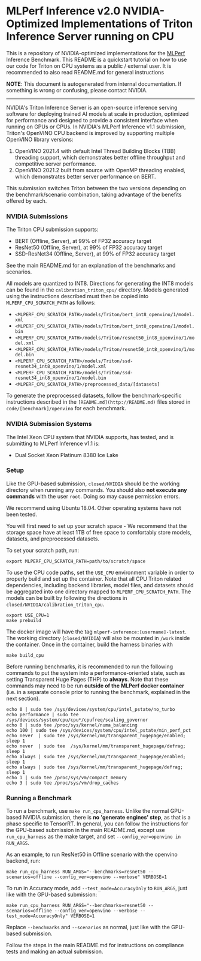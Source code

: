 # MLPerf Inference v2.0 NVIDIA-Optimized Implementations of Triton Inference Server running on CPU
This is a repository of NVIDIA-optimized implementations for the [MLPerf](https://mlcommons.org/en/) Inference Benchmark.
This README is a quickstart tutorial on how to use our code for Triton on CPU systems as a public / external user.
It is recommended to also read README.md for general instructions

**NOTE**: This document is autogenerated from internal documentation. If something is wrong or confusing, please contact NVIDIA.

---

NVIDIA's Triton Inference Server is an open-source inference serving software for deploying trained AI models at scale in production, optimized for performance and designed to provide a consistent interface when running on GPUs or CPUs. In NVIDIA's MLPerf Inference v1.1 submission, Triton's OpenVINO CPU backend is improved by supporting multiple OpenVINO library versions:

1. OpenVINO 2021.4 with default Intel Thread Building Blocks (TBB) threading support, which demonstrates better offline throughput and competitive server performance.
2. OpenVINO 2021.2 built from source with OpenMP threading enabled, which demonstrates better server performance on BERT.

This submission switches Triton between the two versions depending on the benchmark/scenario combination, taking advantage of the benefits offered by each.

### NVIDIA Submissions

The Triton CPU submission supports:

- BERT (Offline, Server), at 99% of FP32 accuracy target
- ResNet50 (Offline, Server), at 99% of FP32 accuracy target
- SSD-ResNet34 (Offline, Server), at 99% of FP32 accuracy target

See the main README.md for an explanation of the benchmarks and scenarios.

All models are quantized to INT8. Directions for generating the INT8 models can be found in the `calibration_triton_cpu/` directory. Models generated using the instructions described must then be copied into `MLPERF_CPU_SCRATCH_PATH` as follows:

- `<MLPERF_CPU_SCRATCH_PATH>/models/Triton/bert_int8_openvino/1/model.xml`
- `<MLPERF_CPU_SCRATCH_PATH>/models/Triton/bert_int8_openvino/1/model.bin`
- `<MLPERF_CPU_SCRATCH_PATH>/models/Triton/resnet50_int8_openvino/1/model.xml`
- `<MLPERF_CPU_SCRATCH_PATH>/models/Triton/resnet50_int8_openvino/1/model.bin`
- `<MLPERF_CPU_SCRATCH_PATH>/models/Triton/ssd-resnet34_int8_openvino/1/model.xml`
- `<MLPERF_CPU_SCRATCH_PATH>/models/Triton/ssd-resnet34_int8_openvino/1/model.bin`
- `<MLPERF_CPU_SCRATCH_PATH>/preprocessed_data/[datasets]`

To generate the preprocessed datasets, follow the benchmark-specific instructions described in the `[README.md](http://README.md)` files stored in `code/[benchmark]/openvino` for each benchmark.

### NVIDIA Submission Systems

The Intel Xeon CPU system that NVIDIA supports, has tested, and is submitting to MLPerf Inference v1.1 is:

- Dual Socket Xeon Platinum 8380 Ice Lake

### Setup

Like the GPU-based submission, `closed/NVIDIA` should be the working directory when running any commands. You should also **not execute any commands** with the user `root`. Doing so may cause permission errors.

We recommend using Ubuntu 18.04. Other operating systems have not been tested.

You will first need to set up your scratch space - We recommend that the storage space have at least 1TB of free space to comfortably store models, datasets, and preprocessed datasets.

To set your scratch path, run:

```
export MLPERF_CPU_SCRATCH_PATH=path/to/scratch/space
```
To use the CPU code paths, set the `USE_CPU` environment variable in order to properly build and set up the container. Note that all CPU Triton related dependencies, including backend libraries, model files, and datasets should be aggregated into one directory mapped to `MLPERF_CPU_SCRATCH_PATH`. The models can be built by following the directions in `closed/NVIDIA/calibration_triton_cpu`.

```
export USE_CPU=1
make prebuild
```
The docker image will have the tag `mlperf-inference:[username]-latest`. The working directory (`closed/NVIDIA`) will also be mounted in `/work` inside the container. Once in the container, build the harness binaries with

```
make build_cpu
```
Before running benchmarks, it is recommended to run the following commands to put the system into a performance-oriented state, such as setting Transparent Huge Pages (THP) to **always**. Note that these commands may need to be run **outside of the MLPerf docker container** (i.e. in a separate console prior to running the benchmark, explained in the next section).

```
echo 0 | sudo tee /sys/devices/system/cpu/intel_pstate/no_turbo
echo performance | sudo tee /sys/devices/system/cpu/cpu*/cpufreq/scaling_governor
echo 0 | sudo tee /proc/sys/kernel/numa_balancing
echo 100 | sudo tee /sys/devices/system/cpu/intel_pstate/min_perf_pct
echo never  | sudo tee /sys/kernel/mm/transparent_hugepage/enabled; sleep 1
echo never  | sudo tee  /sys/kernel/mm/transparent_hugepage/defrag; sleep 1
echo always | sudo tee /sys/kernel/mm/transparent_hugepage/enabled; sleep 1
echo always | sudo tee /sys/kernel/mm/transparent_hugepage/defrag; sleep 1
echo 1 | sudo tee /proc/sys/vm/compact_memory
echo 3 | sudo tee /proc/sys/vm/drop_caches
```
### Running a Benchmark

To run a benchmark, use `make run_cpu_harness`. Unlike the normal GPU-based NVIDIA submission, there is **no 'generate engines' step**, as that is a phase specific to TensorRT. In general, you can follow the instructions for the GPU-based submission in the main README.md, except use `run_cpu_harness` as the make target, and set `--config_ver=openvino in RUN_ARGS`.

As an example, to run ResNet50 in Offline scenario with the openvino backend, run:

```
make run_cpu_harness RUN_ARGS="--benchmarks=resnet50 --scenarios=offline --config_ver=openvino --verbose" VERBOSE=1
```
To run in Accuracy mode, add `--test_mode=AccuracyOnly` to `RUN_ARGS`, just like with the GPU-based submission:

```
make run_cpu_harness RUN_ARGS="--benchmarks=resnet50 --scenarios=offline --config_ver=openvino --verbose --test_mode=AccuracyOnly" VERBOSE=1
```
Replace `--benchmarks` and `--scenarios` as normal, just like with the GPU-based submission.

Follow the steps in the main README.md for instructions on compliance tests and making an actual submission.

